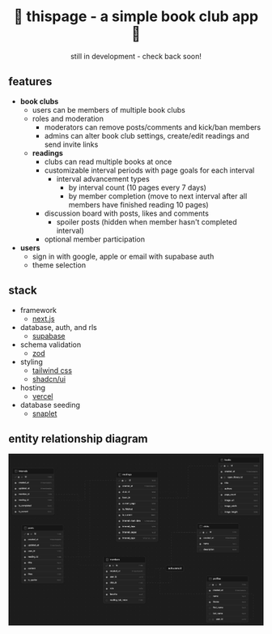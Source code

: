 <h1 align="center">🔖 thispage - a simple book club app 🔖</h1>

<p align="center">
still in development - check back soon!
</p>

## features

- **book clubs**
  - users can be members of multiple book clubs
  - roles and moderation
    - moderators can remove posts/comments and kick/ban members
    - admins can alter book club settings, create/edit readings and send invite links
  - **readings**
    - clubs can read multiple books at once
    - customizable interval periods with page goals for each interval
      - interval advancement types
        - by interval count (10 pages every 7 days)
        - by member completion (move to next interval after all members have finished reading 10 pages)
    - discussion board with posts, likes and comments
      - spoiler posts (hidden when member hasn't completed interval)
    - optional member participation
- **users**
  - sign in with google, apple or email with supabase auth
  - theme selection

## stack

- framework
  - [next.js](https://nextjs.org)
- database, auth, and rls
  - [supabase](https://supabase.com/)
- schema validation
  - [zod](https://zod.dev/)
- styling
  - [tailwind css](https://tailwindcss.com)
  - [shadcn/ui](https://ui.shadcn.com/)
- hosting
  - [vercel](https://vercel.com/)
- database seeding
  - [snaplet](https://www.snaplet.dev/)

## entity relationship diagram

![entity relationship diagram for thispage](./erd.png)
